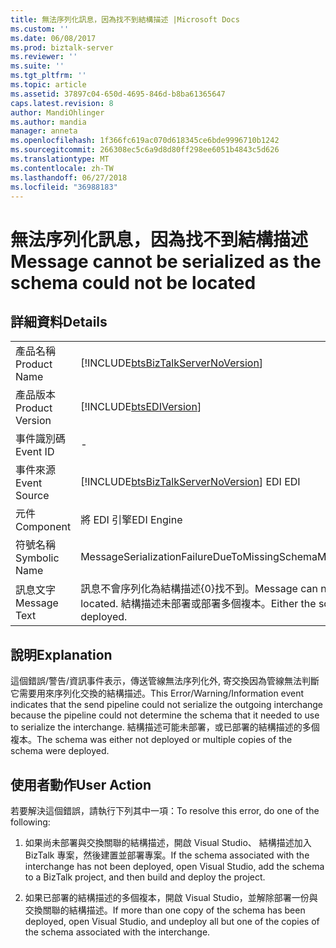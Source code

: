 ```yaml
---
title: 無法序列化訊息，因為找不到結構描述 |Microsoft Docs
ms.custom: ''
ms.date: 06/08/2017
ms.prod: biztalk-server
ms.reviewer: ''
ms.suite: ''
ms.tgt_pltfrm: ''
ms.topic: article
ms.assetid: 37897c04-650d-4695-846d-b8ba61365647
caps.latest.revision: 8
author: MandiOhlinger
ms.author: mandia
manager: anneta
ms.openlocfilehash: 1f366fc619ac070d618345ce6bde9996710b1242
ms.sourcegitcommit: 266308ec5c6a9d8d80ff298ee6051b4843c5d626
ms.translationtype: MT
ms.contentlocale: zh-TW
ms.lasthandoff: 06/27/2018
ms.locfileid: "36988183"
---
```

# <a name="message-cannot-be-serialized-as-the-schema-could-not-be-located"></a><span data-ttu-id="fefef-102">無法序列化訊息，因為找不到結構描述</span><span class="sxs-lookup"><span data-stu-id="fefef-102">Message cannot be serialized as the schema could not be located</span></span>
## <a name="details"></a><span data-ttu-id="fefef-103">詳細資料</span><span class="sxs-lookup"><span data-stu-id="fefef-103">Details</span></span>  
  
|                 |                                                                                                                                          |
|-----------------|------------------------------------------------------------------------------------------------------------------------------------------|
|  <span data-ttu-id="fefef-104">產品名稱</span><span class="sxs-lookup"><span data-stu-id="fefef-104">Product Name</span></span>   |                            [!INCLUDE[btsBizTalkServerNoVersion](../includes/btsbiztalkservernoversion-md.md)]                            |
| <span data-ttu-id="fefef-105">產品版本</span><span class="sxs-lookup"><span data-stu-id="fefef-105">Product Version</span></span> |                                        [!INCLUDE[btsEDIVersion](../includes/btsediversion-md.md)]                                        |
|    <span data-ttu-id="fefef-106">事件識別碼</span><span class="sxs-lookup"><span data-stu-id="fefef-106">Event ID</span></span>     |                                                                    -                                                                     |
|  <span data-ttu-id="fefef-107">事件來源</span><span class="sxs-lookup"><span data-stu-id="fefef-107">Event Source</span></span>   |                          [!INCLUDE[btsBizTalkServerNoVersion](../includes/btsbiztalkservernoversion-md.md)]<span data-ttu-id="fefef-108"> EDI</span><span class="sxs-lookup"><span data-stu-id="fefef-108"> EDI</span></span>                          |
|    <span data-ttu-id="fefef-109">元件</span><span class="sxs-lookup"><span data-stu-id="fefef-109">Component</span></span>    |                                                                <span data-ttu-id="fefef-110">將 EDI 引擎</span><span class="sxs-lookup"><span data-stu-id="fefef-110">EDI Engine</span></span>                                                                |
|  <span data-ttu-id="fefef-111">符號名稱</span><span class="sxs-lookup"><span data-stu-id="fefef-111">Symbolic Name</span></span>  |                                              <span data-ttu-id="fefef-112">MessageSerializationFailureDueToMissingSchema</span><span class="sxs-lookup"><span data-stu-id="fefef-112">MessageSerializationFailureDueToMissingSchema</span></span>                                               |
|  <span data-ttu-id="fefef-113">訊息文字</span><span class="sxs-lookup"><span data-stu-id="fefef-113">Message Text</span></span>   | <span data-ttu-id="fefef-114">訊息不會序列化為結構描述{0}找不到。</span><span class="sxs-lookup"><span data-stu-id="fefef-114">Message can not be serialized as the schema {0} could not be located.</span></span> <span data-ttu-id="fefef-115">結構描述未部署或部署多個複本。</span><span class="sxs-lookup"><span data-stu-id="fefef-115">Either the schema is not deployed or multiple copies are deployed.</span></span> |
  
## <a name="explanation"></a><span data-ttu-id="fefef-116">說明</span><span class="sxs-lookup"><span data-stu-id="fefef-116">Explanation</span></span>  
 <span data-ttu-id="fefef-117">這個錯誤/警告/資訊事件表示，傳送管線無法序列化外, 寄交換因為管線無法判斷它需要用來序列化交換的結構描述。</span><span class="sxs-lookup"><span data-stu-id="fefef-117">This Error/Warning/Information event indicates that the send pipeline could not serialize the outgoing interchange because the pipeline could not determine the schema that it needed to use to serialize the interchange.</span></span> <span data-ttu-id="fefef-118">結構描述可能未部署，或已部署的結構描述的多個複本。</span><span class="sxs-lookup"><span data-stu-id="fefef-118">The schema was either not deployed or multiple copies of the schema were deployed.</span></span>  
  
## <a name="user-action"></a><span data-ttu-id="fefef-119">使用者動作</span><span class="sxs-lookup"><span data-stu-id="fefef-119">User Action</span></span>  
 <span data-ttu-id="fefef-120">若要解決這個錯誤，請執行下列其中一項：</span><span class="sxs-lookup"><span data-stu-id="fefef-120">To resolve this error, do one of the following:</span></span>  
  
1.  <span data-ttu-id="fefef-121">如果尚未部署與交換關聯的結構描述，開啟 Visual Studio、 結構描述加入 BizTalk 專案，然後建置並部署專案。</span><span class="sxs-lookup"><span data-stu-id="fefef-121">If the schema associated with the interchange has not been deployed, open Visual Studio, add the schema to a BizTalk project, and then build and deploy the project.</span></span>  
  
2.  <span data-ttu-id="fefef-122">如果已部署的結構描述的多個複本，開啟 Visual Studio，並解除部署一份與交換關聯的結構描述。</span><span class="sxs-lookup"><span data-stu-id="fefef-122">If more than one copy of the schema has been deployed, open Visual Studio, and undeploy all but one of the copies of the schema associated with the interchange.</span></span>